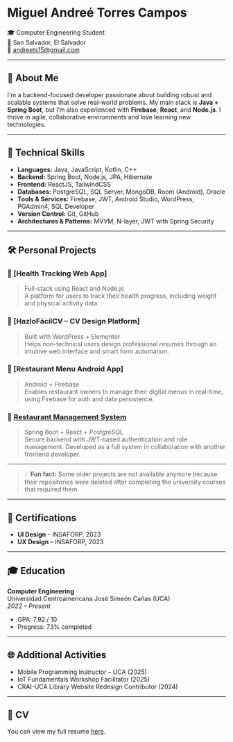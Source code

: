 # Miguel Andreé Torres Campos

🎓 Computer Engineering Student  
📍 San Salvador, El Salvador  
📧 andreets15@gmail.com  

---

## 👋 About Me

I'm a backend-focused developer passionate about building robust and scalable systems that solve real-world problems. My main stack is **Java + Spring Boot**, but I’m also experienced with **Firebase**, **React**, and **Node.js**. I thrive in agile, collaborative environments and love learning new technologies.

---

## 🧠 Technical Skills

- **Languages:** Java, JavaScript, Kotlin, C++  
- **Backend:** Spring Boot, Node.js, JPA, Hibernate  
- **Frontend:** ReactJS, TailwindCSS  
- **Databases:** PostgreSQL, SQL Server, MongoDB, Room (Android), Oracle  
- **Tools & Services:** Firebase, JWT, Android Studio, WordPress, PGAdmin4, SQL Developer  
- **Version Control:** Git, GitHub  
- **Architectures & Patterns:** MVVM, N-layer, JWT with Spring Security  

---

## 🛠️ Personal Projects

### 🔹 [Health Tracking Web App]
> Full-stack using React and Node.js  
A platform for users to track their health progress, including weight and physical activity data.

### 🔹 [HazloFácilCV – CV Design Platform]
> Built with WordPress + Elementor  
Helps non-technical users design professional resumes through an intuitive web interface and smart form automation.

### 🔹 [Restaurant Menu Android App]
> Android + Firebase  
Enables restaurant owners to manage their digital menus in real-time, using Firebase for auth and data persistence.

### 🔹 [Restaurant Management System](BACKEND-PNC)
> Spring Boot + React + PostgreSQL  
Secure backend with JWT-based authentication and role management. Developed as a full system in collaboration with another frontend developer.

---

> 💡 **Fun fact:** Some older projects are not available anymore because their repositories were deleted after completing the university courses that required them.

---

## 📜 Certifications

- **UI Design** – INSAFORP, 2023  
- **UX Design** – INSAFORP, 2023  

---

## 🎓 Education

**Computer Engineering**  
Universidad Centroamericana José Simeón Cañas (UCA)  
*2022 – Present*  
- GPA: 7.92 / 10  
- Progress: 73% completed  

---

## 🌐 Additional Activities

- Mobile Programming Instructor – UCA (2025)  
- IoT Fundamentals Workshop Facilitator (2025)  
- CRAI-UCA Library Website Redesign Contributor (2024)  

---

## 📄 CV

You can view my full resume [here](./assets/cv-miguel-torres.pdf).
